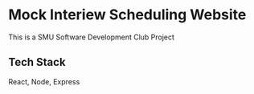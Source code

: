 # Mock Interiew Scheduling Website

This is a SMU Software Development Club Project

## Tech Stack

React, Node, Express
